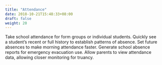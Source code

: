 ```yaml
---
title: "Attendance"
date: 2018-10-21T15:48:33+08:00
draft: false
weight: 20
---
```


Take school attendance for form groups or individual students. Quickly see a student’s recent or full history to establish patterns of absence. Set future absences to make morning attendance faster. Generate school absence reports for emergency evacuation use. Allow parents to view attendance data, allowing closer monitoring for truancy.
